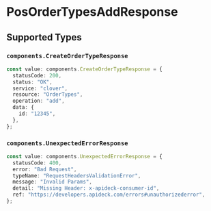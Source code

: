 # PosOrderTypesAddResponse


## Supported Types

### `components.CreateOrderTypeResponse`

```typescript
const value: components.CreateOrderTypeResponse = {
  statusCode: 200,
  status: "OK",
  service: "clover",
  resource: "OrderTypes",
  operation: "add",
  data: {
    id: "12345",
  },
};
```

### `components.UnexpectedErrorResponse`

```typescript
const value: components.UnexpectedErrorResponse = {
  statusCode: 400,
  error: "Bad Request",
  typeName: "RequestHeadersValidationError",
  message: "Invalid Params",
  detail: "Missing Header: x-apideck-consumer-id",
  ref: "https://developers.apideck.com/errors#unauthorizederror",
};
```

